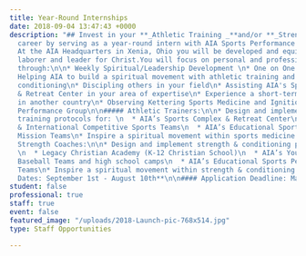 ```yaml
---
title: Year-Round Internships
date: 2018-09-04 13:47:43 +0000
description: "## Invest in your **_Athletic Training _**and/or **_Strength Coaching_**
  career by serving as a year-round intern with AIA Sports Performance team!\n\n######
  At the AIA Headquarters in Xenia, Ohio you will be developed and equipped as a lifelong
  laborer and leader for Christ.You will focus on personal and professional growth
  through:\n\n* Weekly Spiritual/Leadership Development \n* One on One Mentorship\n*
  Helping AIA to build a spiritual movement with athletic training and strength &
  conditioning\n* Discipling others in your field\n* Assisting AIA's Sports Complex
  & Retreat Center in your area of expertise\n* Experience a short-term missions tour
  in another country\n* Observing Kettering Sports Medicine and Ignition Athletes
  Performance Group\n\n##### Athletic Trainers:\n\n* Design and implement athletic
  training protocols for: \n  * AIA’s Sports Complex & Retreat Center\n  * AIA’s Domestic
  & International Competitive Sports Teams\n  * AIA’s Educational Sports Performance
  Mission Teams\n* Inspire a spiritual movement within sports medicine professionals\n\n#####
  Strength Coaches:\n\n* Design and implement strength & conditioning programs for:
  \n  * Legacy Christian Academy (K-12 Christian School)\n  * AIA’s Youth & Collegiate
  Baseball Teams and high school camps\n  * AIA’s Educational Sports Performance Mission
  Teams\n* Inspire a spiritual movement within strength & conditioning professionals\n\n**Internship
  Dates: September 1st - August 10th**\n\n#### Application Deadline: March 1st"
student: false
professional: true
staff: true
event: false
featured_image: "/uploads/2018-Launch-pic-768x514.jpg"
type: Staff Opportunities

---
```


